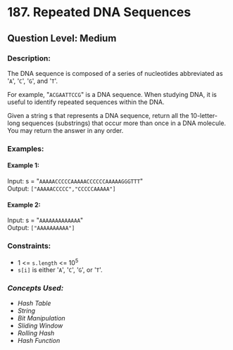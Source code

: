 # 187. Repeated DNA Sequences
## Question Level: Medium
### Description:
The DNA sequence is composed of a series of nucleotides abbreviated as '`A`', '`C`', '`G`', and '`T`'.

For example, "`ACGAATTCCG`" is a DNA sequence.
When studying DNA, it is useful to identify repeated sequences within the DNA.

Given a string s that represents a DNA sequence, return all the 10-letter-long sequences (substrings) that occur more than once in a DNA molecule. You may return the answer in any order.

### Examples:
#### Example 1:

Input: s = "`AAAAACCCCCAAAAACCCCCCAAAAAGGGTTT`"  
Output: `["AAAAACCCCC","CCCCCAAAAA"]`
#### Example 2:

Input: s = "`AAAAAAAAAAAAA`"  
Output: `["AAAAAAAAAA"]`

### Constraints:

- 1 <= `s.length` <= 10<sup>5</sup>
- `s[i]` is either '`A`', '`C`', '`G`', or '`T`'.

### <i>Concepts Used:
- Hash Table
- String
- Bit Manipulation
- Sliding Window
- Rolling Hash
- Hash Function</i> 